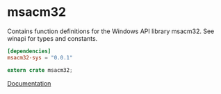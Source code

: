 # msacm32 #
Contains function definitions for the Windows API library msacm32. See winapi for types and constants.

```toml
[dependencies]
msacm32-sys = "0.0.1"
```

```rust
extern crate msacm32;
```

[Documentation](https://retep998.github.io/doc/msacm32/)
